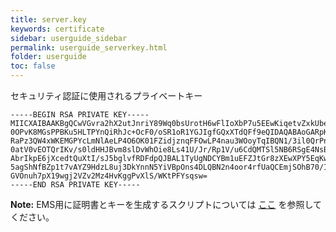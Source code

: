```yaml
---
title: server.key
keywords: certificate
sidebar: userguide_sidebar
permalink: userguide_serverkey.html
folder: userguide
toc: false
---
```


セキュリティ認証に使用されるプライベートキー


```
-----BEGIN RSA PRIVATE KEY-----
MIICXAIBAAKBgQCwVGvra2hX2utJnriY89Wq0bsUrotH6wFlIoXbP7u5EEwKiqetvZxkUbeVxJtfdoS0OIHf+xiugYBY33G3odSL7ZISkHT5VeDbXtBJ2kaYcMXUTlh3
0OPvK8MGsPPBKu5HLTPYnQiRhJc+OcF0/oSR1oR1YGJIgfGQxXTdQFf9eQIDAQABAoGARpKjVuf4LSGLhj2meGEvJV0n2VE6oaAnQMkede/+PEWPibCRB/KZw3UJW0ID
RaPz3QW4xWKEMGPYcLmNlAeLP4O6OK01FZidjznqFFOwLP4nau3WOoyTqIBQN1/3il0QrPnXSvk8ao2xk4SAI87khGyiP+R1zVpBpx2nUHdDbGECQQDcLbYnJozkeFVj
0atV0vEOTQrIKv/s0ldHHJBvm8slDvWhOie8Ls41U/Jr/Rp1V/u6CdQMTSl5NB6RSgE4NsBFAkEAzQRwA79+NXPEqcK7CbAZeURJ0H9Ad3+db+B1MwvZyqi9wjLCJeXF
AbrIkpE6jXcedtQuXtI/sJ5bglvfRDFdpQJBAL1TyUgNDCYBm1uEFZJtGr8zXEwXPY5EqKwLUd/G1X3+SRTkTvqwPLz6fICDWdcBWwH0JZSWXU1NleNVAYt2+QkCQCCD
5agShNfBZp1t7vAYZ9HdzL8uj3DkYnnN5YiVBpOns4DLQBN2n4oor4rfUaQCEmjSOhB70/IVC3pfS8eq9KkCQDr4ATT8i8IQyJGerJ47mx2/LhL1ZwqykqBQFW8Xyni7
GVOnuh7pX19wgj2VZv2Mz4HvKggPvXlS/WKtPFYsqsw=
-----END RSA PRIVATE KEY-----
```

**Note:** EMS用に証明書とキーを生成するスクリプトについては [ここ](https://github.com/EvoStream/evostream_addons/tree/master/certificates_and_keys) を参照してください。
